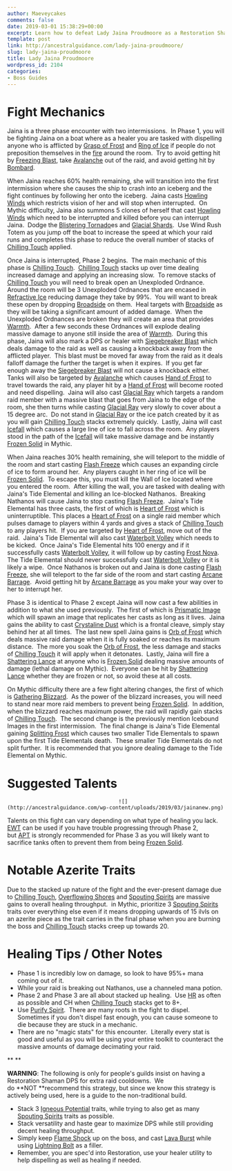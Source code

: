 ```yaml
---
author: Maeveycakes
comments: false
date: 2019-03-01 15:38:29+00:00
excerpt: Learn how to defeat Lady Jaina Proudmoore as a Restoration Shaman.
template: post
link: http://ancestralguidance.com/lady-jaina-proudmoore/
slug: lady-jaina-proudmoore
title: Lady Jaina Proudmoore
wordpress_id: 2104
categories:
- Boss Guides
---
```


# Fight Mechanics

		
		

Jaina is a three phase encounter with two intermissions.  In Phase 1, you will be fighting Jaina on a boat where as a healer you are tasked with dispelling anyone who is afflicted by [Grasp of Frost](https://www.wowhead.com/spell=287626/grasp-of-frost) and [Ring of Ice](https://www.wowhead.com/spell=285459/ring-of-ice) if people do not preposition themselves in the [fire](https://www.wowhead.com/spell=287365/searing-pitch) around the room.  Try to avoid getting hit by [Freezing Blast](https://www.wowhead.com/spell=285177/freezing-blast), take [Avalanche](https://www.wowhead.com/spell=287565/avalanche) out of the raid, and avoid getting hit by [Bombard](https://www.wowhead.com/spell=285828/bombard).  

When Jaina reaches 60% health remaining, she will transition into the first intermission where she causes the ship to crash into an iceberg and the fight continues by following her onto the iceberg.  Jaina casts [Howling Winds](https://www.wowhead.com/spell=289861/howling-winds) which restricts vision of her and will stop when interrupted.  On Mythic difficulty, Jaina also summons 5 clones of herself that cast [Howling Winds](https://www.wowhead.com/spell=289861/howling-winds) which need to be interrupted and killed before you can interrupt Jaina.  Dodge the [Blistering Tornado](https://www.wowhead.com/spell=288534/blistering-tornado)es and [Glacial Shards](https://www.wowhead.com/spell=288325/glacial-shards).  Use Wind Rush Totem as you jump off the boat to increase the speed at which your raid runs and completes this phase to reduce the overall number of stacks of [Chilling Touch](https://www.wowhead.com/spell=285212/chilling-touch) applied.

Once Jaina is interrupted, Phase 2 begins.  The main mechanic of this phase is [Chilling Touch](https://www.wowhead.com/spell=285212/chilling-touch).  [Chilling Touch](https://www.wowhead.com/spell=285212/chilling-touch) stacks up over time dealing increased damage and applying an increasing slow.  To remove stacks of [Chilling Touch](https://www.wowhead.com/spell=285212/chilling-touch) you will need to break open an Unexploded Ordnance.  Around the room will be 3 Unexploded Ordnances that are encased in [Refractive Ice](https://www.wowhead.com/spell=288219/refractive-ice) reducing damage they take by 99%.  You will want to break these open by dropping [Broadside](https://www.wowhead.com/spell=288218/broadside) on them.  Heal targets with [Broadside](https://www.wowhead.com/spell=288218/broadside) as they will be taking a significant amount of added damage.  When the Unexploded Ordnances are broken they will create an area that provides [Warmth](https://www.wowhead.com/spell=288394/warmth).  After a few seconds these Ordnances will explode dealing massive damage to anyone still inside the area of [Warmth](https://www.wowhead.com/spell=288394/warmth).  During this phase, Jaina will also mark a DPS or healer with [Siegebreaker Blast](https://www.wowhead.com/spell=288380/siegebreaker-blast) which deals damage to the raid as well as causing a knockback away from the afflicted player.  This blast must be moved far away from the raid as it deals falloff damage the further the target is when it expires.  If you get far enough away the [Siegebreaker Blast](https://www.wowhead.com/spell=288380/siegebreaker-blast) will not cause a knockback either.  Tanks will also be targeted by [Avalanche](https://www.wowhead.com/spell=287565/avalanche) which causes [Hand of Frost](https://www.wowhead.com/spell=288412/hand-of-frost) to travel towards the raid, any player hit by a [Hand of Frost](https://www.wowhead.com/spell=288412/hand-of-frost) will become rooted and need dispelling.  Jaina will also cast [Glacial Ray](https://www.wowhead.com/spell=288345/glacial-ray) which targets a random raid member with a massive blast that goes from Jaina to the edge of the room, she then turns while casting [Glacial Ray](https://www.wowhead.com/spell=288345/glacial-ray) very slowly to cover about a 15 degree arc.  Do not stand in [Glacial Ray](https://www.wowhead.com/spell=288345/glacial-ray) or the ice patch created by it as you will gain [Chilling Touch](https://www.wowhead.com/spell=285212/chilling-touch) stacks extremely quickly.  Lastly, Jaina will cast [Icefall](https://www.wowhead.com/spell=288475/icefall) which causes a large line of ice to fall across the room.  Any players stood in the path of the [Icefall](https://www.wowhead.com/spell=288475/icefall) will take massive damage and be instantly [Frozen Solid](https://www.wowhead.com/spell=287490/frozen-solid) in Mythic.

When Jaina reaches 30% health remaining, she will teleport to the middle of the room and start casting [Flash Freeze](https://www.wowhead.com/spell=288719/flash-freeze) which causes an expanding circle of ice to form around her.  Any players caught in her ring of ice will be [Frozen Solid](https://www.wowhead.com/spell=287490/frozen-solid).  To escape this, you must kill the Wall of Ice located where you entered the room.  After killing the wall, you are tasked with dealing with Jaina's Tide Elemental and killing an Ice-blocked Nathanos.  Breaking Nathanos will cause Jaina to stop casting [Flash Freeze](https://www.wowhead.com/spell=288719/flash-freeze).  Jaina's Tide Elemental has three casts, the first of which is [Heart of Frost](https://www.wowhead.com/spell=289220/heart-of-frost) which is uninterruptible. This places a [Heart of Frost](https://www.wowhead.com/spell=289220/heart-of-frost) on a single raid member which pulses damage to players within 4 yards and gives a stack of [Chilling Touch](https://www.wowhead.com/spell=285212/chilling-touch) to any players hit.  If you are targeted by [Heart of Frost](https://www.wowhead.com/spell=289220/heart-of-frost), move out of the raid.  Jaina's Tide Elemental will also cast [Waterbolt Volley](https://www.wowhead.com/spell=290084/water-bolt-volley) which needs to be kicked.  Once Jaina's Tide Elemental hits 100 energy and if it successfully casts [Waterbolt Volley](https://www.wowhead.com/spell=290084/water-bolt-volley), it will follow up by casting [Frost Nova](https://www.wowhead.com/spell=289219/frost-nova).  The Tide Elemental should never successfully cast [Waterbolt Volley](https://www.wowhead.com/spell=290084/water-bolt-volley) or it is likely a wipe.  Once Nathanos is broken out and Jaina is done casting [Flash Freeze](https://www.wowhead.com/spell=288719/flash-freeze), she will teleport to the far side of the room and start casting [Arcane Barrage](https://www.wowhead.com/spell=289985/arcane-barrage).  Avoid getting hit by [Arcane Barrage](https://www.wowhead.com/spell=289985/arcane-barrage) as you make your way over to her to interrupt her.

Phase 3 is identical to Phase 2 except Jaina will now cast a few abilities in addition to what she used previously.  The first of which is [Prismatic Image](https://www.wowhead.com/spell=288747/prismatic-image) which will spawn an image that replicates her casts as long as it lives.  Jaina gains the ability to cast [Crystaline Dust](https://www.wowhead.com/spell=289940/crystalline-dust) which is a frontal cleave, simply stay behind her at all times.  The last new spell Jaina gains is [Orb of Frost](https://www.wowhead.com/spell=288647/orb-of-frost) which deals massive raid damage when it is fully soaked or reaches its maximum distance.  The more you soak the [Orb of Frost](https://www.wowhead.com/spell=288647/orb-of-frost), the less damage and stacks of [Chilling Touch](https://www.wowhead.com/spell=285212/chilling-touch) it will apply when it detonates.  Lastly, Jaina will fire a [Shattering Lance](https://www.wowhead.com/spell=288671/shattering-lance) at anyone who is [Frozen Solid](https://www.wowhead.com/spell=287490/frozen-solid) dealing massive amounts of damage (lethal damage on Mythic).  Everyone can be hit by [Shattering Lance](https://www.wowhead.com/spell=288671/shattering-lance) whether they are frozen or not, so avoid these at all costs.

On Mythic difficulty there are a few fight altering changes, the first of which is [Gathering Blizzard](https://www.wowhead.com/spell=289379/gathering-blizzard).  As the power of the blizzard increases, you will need to stand near more raid members to prevent being [Frozen Solid](https://www.wowhead.com/spell=287490/frozen-solid).  In addition, when the blizzard reaches maximum power, the raid will rapidly gain stacks of [Chilling Touch](https://www.wowhead.com/spell=285212/chilling-touch).  The second change is the previously mention Icebound Images in the first intermission.  The final change is Jaina's Tide Elemental gaining [Splitting Frost](https://www.wowhead.com/spell=290087/splitting-frost) which causes two smaller Tide Elementals to spawn upon the first Tide Elementals death.  These smaller Tide Elementals do not split further.  It is recommended that you ignore dealing damage to the Tide Elemental on Mythic.

		
			

# Suggested Talents

		
										![](http://ancestralguidance.com/wp-content/uploads/2019/03/jainanew.png)											
		

Talents on this fight can vary depending on what type of healing you lack.  [EWT](https://www.wowhead.com/spell=198838/earthen-wall-totem) can be used if you have trouble progressing through Phase 2, but [APT](https://www.wowhead.com/spell=207399) is strongly recommended for Phase 3 as you will likely want to sacrifice tanks often to prevent them from being [Frozen Solid](https://www.wowhead.com/spell=287490/frozen-solid).  

		
			

# Notable Azerite Traits

		
		

Due to the stacked up nature of the fight and the ever-present damage due to [Chilling Touch](https://www.wowhead.com/spell=285212/chilling-touch), [Overflowing Shores](https://www.wowhead.com/spell=278095/overflowing-shores) and [Spouting Spirits](https://www.wowhead.com/spell=279504/spouting-spirits) are massive gains to overall healing throughput.  in Mythic, prioritize 3 [Spouting Spirits](https://www.wowhead.com/spell=279504/spouting-spirits) traits over everything else even if it means dropping upwards of 15 ilvls on an azerite piece as the trait carries in the final phase when you are burning the boss and [Chilling Touch](https://www.wowhead.com/spell=285212/chilling-touch) stacks creep up towards 20.

		
			

# Healing Tips / Other Notes

		
		

  * Phase 1 is incredibly low on damage, so look to have 95%+ mana coming out of it.
  * While your raid is breaking out Nathanos, use a channeled mana potion.
  * Phase 2 and Phase 3 are all about stacked up healing.  Use [HR](https://www.wowhead.com/spell=73920/healing-rain) as often as possible and CH when [Chilling Touch](https://www.wowhead.com/spell=285212/chilling-touch) stacks get to 8+.
  * Use [Purify Spirit](https://www.wowhead.com/spell=77130/purify-spirit).  There are many roots in the fight to dispel.  Sometimes if you don't dispel fast enough, you can cause someone to die because they are stuck in a mechanic.
  * There are no "magic stats" for this encounter.  Literally every stat is good and useful as you will be using your entire toolkit to counteract the massive amounts of damage decimating your raid.

** **

**WARNING**: The following is only for people's guilds insist on having a Restoration Shaman DPS for extra raid cooldowns.  We do **NOT **recommend this strategy, but since we know this strategy is actively being used, here is a guide to the non-traditional build. 

  * Stack 3 [Igneous Potential](https://www.wowhead.com/spell=279829/igneous-potential) traits, while trying to also get as many [Spouting Spirits](https://www.wowhead.com/spell=279504/spouting-spirits) traits as possible.  
  * Stack versatility and haste gear to maximize DPS while still providing decent healing throughput.  
  * Simply keep [Flame Shock](https://www.wowhead.com/spell=188838/flame-shock) up on the boss, and cast [Lava Burst](https://www.wowhead.com/spell=51505/lava-burst) while using [Lightning Bolt](https://www.wowhead.com/spell=403/lightning-bolt) as a filler.
  * Remember, you are spec'd into Restoration, use your healer utility to help dispelling as well as healing if needed.
